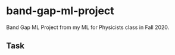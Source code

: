# band-gap-ml-project
Band Gap ML Project from my ML for Physicists class in Fall 2020.


## Task


